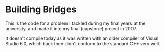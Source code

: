 # Building Bridges

This is the code for a problem I tackled during my final years at the university, and made it into my final (capstone) project in 2007.

It doesn't compile today as it was written with an older compiler of Visual Studio 6.0, which back then didn't conform to the standard C++ very well.
